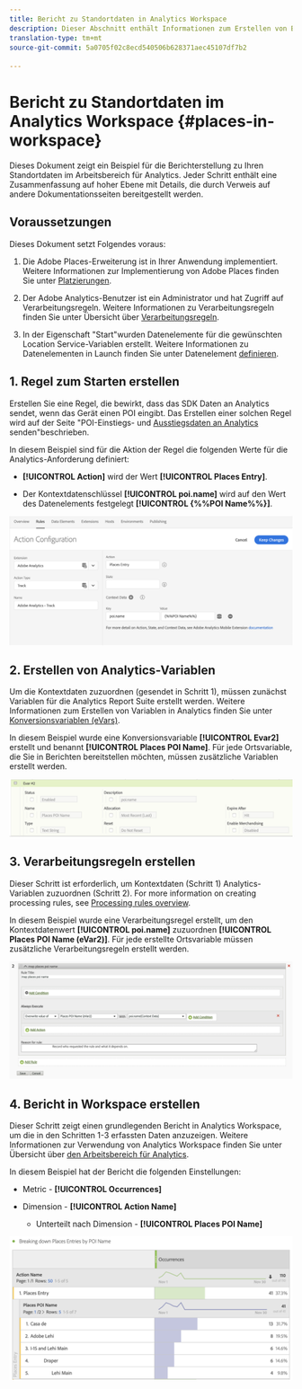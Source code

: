 ```yaml
---
title: Bericht zu Standortdaten in Analytics Workspace
description: Dieser Abschnitt enthält Informationen zum Erstellen von Berichten zu Standortdaten in Analytics Workspace.
translation-type: tm+mt
source-git-commit: 5a0705f02c8ecd540506b628371aec45107df7b2

---
```



# Bericht zu Standortdaten im Analytics Workspace {#places-in-workspace}

Dieses Dokument zeigt ein Beispiel für die Berichterstellung zu Ihren Standortdaten im Arbeitsbereich für Analytics. Jeder Schritt enthält eine Zusammenfassung auf hoher Ebene mit Details, die durch Verweis auf andere Dokumentationsseiten bereitgestellt werden.

## Voraussetzungen 

Dieses Dokument setzt Folgendes voraus:

1. Die Adobe Places-Erweiterung ist in Ihrer Anwendung implementiert. Weitere Informationen zur Implementierung von Adobe Places finden Sie unter [Platzierungen](/help/places-ext-aep-sdks/places-extension/places-extension.md).

1. Der Adobe Analytics-Benutzer ist ein Administrator und hat Zugriff auf Verarbeitungsregeln. Weitere Informationen zu Verarbeitungsregeln finden Sie unter Übersicht über [Verarbeitungsregeln](https://docs.adobe.com/content/help/en/analytics/admin/admin-tools/processing-rules/processing-rules.html).

1. In der Eigenschaft "Start"wurden Datenelemente für die gewünschten Location Service-Variablen erstellt. Weitere Informationen zu Datenelementen in Launch finden Sie unter Datenelement [definieren](/help/use-places-launch-workflow/define-data-elements.md).


## 1. Regel zum Starten erstellen

Erstellen Sie eine Regel, die bewirkt, dass das SDK Daten an Analytics sendet, wenn das Gerät einen POI eingibt. Das Erstellen einer solchen Regel wird auf der Seite "POI-Einstiegs- und [Ausstiegsdaten an Analytics](/help/use-places-with-other-solutions/places-adobe-analytics/use-places-adobe-analytics.md) senden"beschrieben.

In diesem Beispiel sind für die Aktion der Regel die folgenden Werte für die Analytics-Anforderung definiert:

* **[!UICONTROL Action]** wird der Wert **[!UICONTROL Places Entry]**.

* Der Kontextdatenschlüssel **[!UICONTROL poi.name]** wird auf den Wert des Datenelements festgelegt **[!UICONTROL {%%POI Name%%}]**.

!["Aktion festlegen"](/help/assets/pt-setAction.png)

## 2. Erstellen von Analytics-Variablen

Um die Kontextdaten zuzuordnen (gesendet in Schritt 1), müssen zunächst Variablen für die Analytics Report Suite erstellt werden. Weitere Informationen zum Erstellen von Variablen in Analytics finden Sie unter [Konversionsvariablen \(eVars\)](https://docs.adobe.com/content/help/en/analytics/implementation/analytics-basics/ref-conversion-variables-evar.html).

In diesem Beispiel wurde eine Konversionsvariable **[!UICONTROL Evar2]** erstellt und benannt **[!UICONTROL Places POI Name]**. Für jede Ortsvariable, die Sie in Berichten bereitstellen möchten, müssen zusätzliche Variablen erstellt werden.

!["Analysevariable erstellen"](/help/assets/aa-evar.png)

## 3. Verarbeitungsregeln erstellen

Dieser Schritt ist erforderlich, um Kontextdaten (Schritt 1) Analytics-Variablen zuzuordnen (Schritt 2). For more information on creating processing rules, see [Processing rules overview](https://docs.adobe.com/content/help/en/analytics/admin/admin-tools/processing-rules/processing-rules.html).

In diesem Beispiel wurde eine Verarbeitungsregel erstellt, um den Kontextdatenwert **[!UICONTROL poi.name]** zuzuordnen **[!UICONTROL Places POI Name \(eVar2\)]**. Für jede erstellte Ortsvariable müssen zusätzliche Verarbeitungsregeln erstellt werden.

!["Verarbeitungsregel erstellen"](/help/assets/aa-processing-rule.png)

## 4. Bericht in Workspace erstellen

Dieser Schritt zeigt einen grundlegenden Bericht in Analytics Workspace, um die in den Schritten 1-3 erfassten Daten anzuzeigen. Weitere Informationen zur Verwendung von Analytics Workspace finden Sie unter Übersicht über [den Arbeitsbereich für Analytics](https://docs.adobe.com/content/help/en/analytics/analyze/analysis-workspace/analysis-workspace-features.html).

In diesem Beispiel hat der Bericht die folgenden Einstellungen:

* Metric - **[!UICONTROL Occurrences]**

* Dimension - **[!UICONTROL Action Name]**

   * Unterteilt nach Dimension - **[!UICONTROL Places POI Name]**

!["Bericht im Arbeitsbereich erstellen"](/help/assets/aa-workspace.png)
